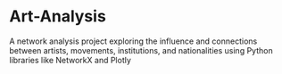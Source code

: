 # Art-Analysis
A network analysis project exploring the influence and connections between artists, movements, institutions, and nationalities using Python libraries like NetworkX and Plotly
